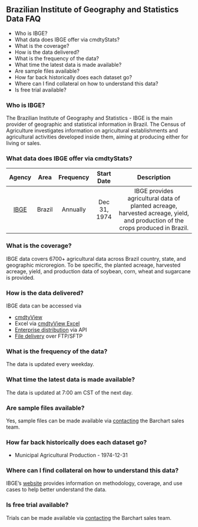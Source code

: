 ## Brazilian Institute of Geography and Statistics Data FAQ
* Who is IBGE?
* What data does IBGE offer via cmdtyStats?
* What is the coverage?
* How is the data delivered?
* What is the frequency of the data?
* What time the latest data is made available?
* Are sample files available?
* How far back historically does each dataset go?
* Where can I find collateral on how to understand this data?
* Is free trial available?

### Who is IBGE?
The Brazilian Institute of Geography and Statistics - IBGE is the main provider of geographic and statistical information in Brazil. The Census of Agriculture investigates information on agricultural establishments and agricultural activities developed inside them, aiming at producing either for living or sales. 

### What data does IBGE offer via cmdtyStats?
|Agency                            | Area | Frequency | Start Date | Description |
| :---------------------: | :----------: | :----------: | :----------: | :----------: | 
| [IBGE](https://www.barchart.com/cmdty/data/fundamental/explore/BH) | Brazil | Annually | Dec 31, 1974 | IBGE provides agricultural data of planted acreage, harvested acreage, yield, and production of the crops produced in Brazil. |

### What is the coverage?
IBGE data covers 6700+ agricultural data across Brazil country, state, and geographic microregion. To be specific, the planted acreage, harvested acreage, yield, and production data of soybean, corn, wheat and sugarcane is provided.

### How is the data delivered?
IBGE data can be accessed via
* [cmdtyView](https://www.barchart.com/cmdty/trading/cmdtyview)
* Excel via [cmdtyView Excel](https://www.barchart.com/cmdty/trading/cmdtyview-excel)
* [Enterprise distribution](https://www.barchart.com/cmdty/contact) via API
* [File delivery](https://www.barchart.com/cmdty/contact) over FTP/SFTP

### What is the frequency of the data?
The data is updated every weekday.

### What time the latest data is made available?
The data is updated at 7:00 am CST of the next day.

### Are sample files available?
Yes, sample files can be made available via [contacting](https://www.barchart.com/cmdty/contact) the Barchart sales team.

### How far back historically does each dataset go?
* Municipal Agricultural Production - 1974-12-31

### Where can I find collateral on how to understand this data?
IBGE’s [website](https://sidra.ibge.gov.br/tabela/5457) provides information on methodology, coverage, and use cases to help better understand the data.

### Is free trial available?
Trials can be made available via [contacting](https://www.barchart.com/cmdty/contact) the Barchart sales team.
